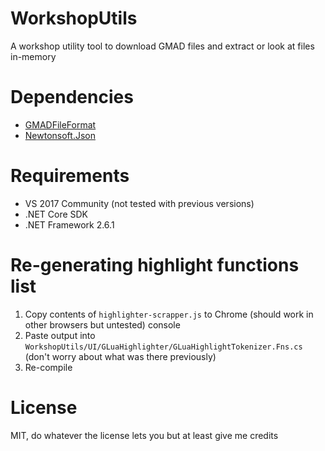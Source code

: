 # WorkshopUtils
A workshop utility tool to download GMAD files and extract or look at files in-memory

# Dependencies
- [GMADFileFormat](https://github.com/GGG-KILLER/GMADFileFormat)
- [Newtonsoft.Json](http://www.newtonsoft.com/json)

# Requirements
- VS 2017 Community (not tested with previous versions)
- .NET Core SDK
- .NET Framework 2.6.1

# Re-generating highlight functions list
1. Copy contents of `highlighter-scrapper.js` to Chrome (should work in other browsers but untested) console
2. Paste output into `WorkshopUtils/UI/GLuaHighlighter/GLuaHighlightTokenizer.Fns.cs` (don't worry about what was there previously)
3. Re-compile

# License
MIT, do whatever the license lets you but at least give me credits